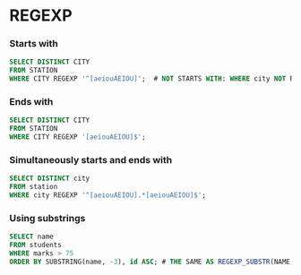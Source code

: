 # REGEXP

### Starts with
```sql
SELECT DISTINCT CITY
FROM STATION
WHERE CITY REGEXP '^[aeiouAEIOU]';  # NOT STARTS WITH: WHERE city NOT REGEXP '^[aeiouAEIOU]';
```

### Ends with
```sql
SELECT DISTINCT CITY
FROM STATION
WHERE CITY REGEXP '[aeiouAEIOU]$';
```

### Simultaneously starts and ends with
```sql
SELECT DISTINCT city
FROM station
WHERE city REGEXP '^[aeiouAEIOU].*[aeiouAEIOU]$';
```

### Using substrings
```sql
SELECT name
FROM students
WHERE marks > 75
ORDER BY SUBSTRING(name, -3), id ASC; # THE SAME AS REGEXP_SUBSTR(NAME, '.{3}$')
```
